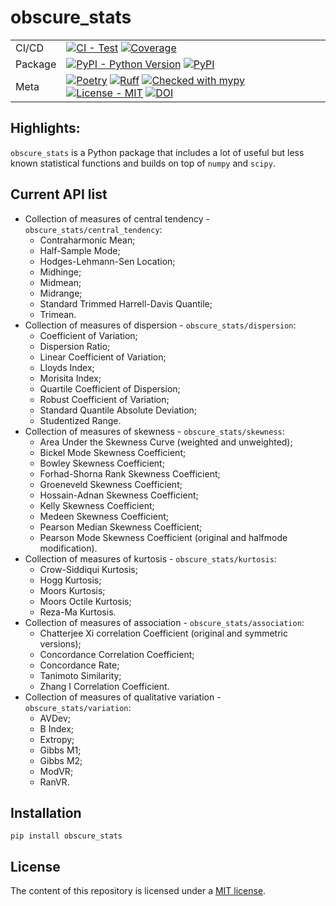 # obscure_stats

| | |
| --- | --- |
| CI/CD |[![CI - Test](https://github.com/glevv/obscure_stats/actions/workflows/package.yml/badge.svg)](https://github.com/glevv/obscure_stats/actions/workflows/package.yml) [![Coverage](https://codecov.io/github/glevv/obscure_stats/coverage.svg?branch=main)](https://codecov.io/gh/glevv/obscure_stats)
| Package | [![PyPI - Python Version](https://img.shields.io/pypi/pyversions/obscure_stats?logo=Python)](https://pypi.org/project/obscure_stats/) [![PyPI](https://img.shields.io/pypi/v/obscure_stats?logo=PyPI)](https://pypi.org/project/obscure_stats/) |
| Meta | [![Poetry](https://img.shields.io/endpoint?url=https://python-poetry.org/badge/v0.json)](https://python-poetry.org/) [![Ruff](https://img.shields.io/endpoint?url=https://raw.githubusercontent.com/astral-sh/ruff/main/assets/badge/v2.json)](https://github.com/astral-sh/ruff) [![Checked with mypy](https://www.mypy-lang.org/static/mypy_badge.svg)](https://mypy-lang.org/) [![License - MIT](https://img.shields.io/badge/license-MIT-9400d3.svg)](https://spdx.org/licenses/) [![DOI](https://zenodo.org/badge/DOI/10.5281/zenodo.10206934.svg)](https://doi.org/10.5281/zenodo.10206934)

## Highlights:

`obscure_stats` is a Python package that includes a lot of useful but less known statistical functions and builds on top of `numpy` and `scipy`.

## Current API list

- Collection of measures of central tendency - `obscure_stats/central_tendency`:
    * Contraharmonic Mean;
    * Half-Sample Mode;
    * Hodges-Lehmann-Sen Location;
    * Midhinge;
    * Midmean;
    * Midrange;
    * Standard Trimmed Harrell-Davis Quantile;
    * Trimean.
- Collection of measures of dispersion - `obscure_stats/dispersion`:
    * Coefficient of Variation;
    * Dispersion Ratio;
    * Linear Coefficient of Variation;
    * Lloyds Index;
    * Morisita Index;
    * Quartile Coefficient of Dispersion;
    * Robust Coefficient of Variation;
    * Standard Quantile Absolute Deviation;
    * Studentized Range.
- Collection of measures of skewness - `obscure_stats/skewness`:
    * Area Under the Skewness Curve (weighted and unweighted);
    * Bickel Mode Skewness Coefficient;
    * Bowley Skewness Coefficient;
    * Forhad-Shorna Rank Skewness Coefficient;
    * Groeneveld Skewness Coefficient;
    * Hossain-Adnan Skewness Coefficient;
    * Kelly Skewness Coefficient;
    * Medeen Skewness Coefficient;
    * Pearson Median Skewness Coefficient;
    * Pearson Mode Skewness Coefficient (original and halfmode modification).
- Collection of measures of kurtosis - `obscure_stats/kurtosis`:
    * Crow-Siddiqui Kurtosis;
    * Hogg Kurtosis;
    * Moors Kurtosis;
    * Moors Octile Kurtosis;
    * Reza-Ma Kurtosis.
- Collection of measures of association - `obscure_stats/association`:
    * Chatterjee Xi correlation Coefficient (original and symmetric versions);
    * Concordance Correlation Coefficient;
    * Concordance Rate;
    * Tanimoto Similarity;
    * Zhang I Correlation Coefficient.
- Collection of measures of qualitative variation - `obscure_stats/variation`:
    * AVDev;
    * B Index;
    * Extropy;
    * Gibbs M1;
    * Gibbs M2;
    * ModVR;
    * RanVR.

## Installation

`pip install obscure_stats`

## License

The content of this repository is licensed under a [MIT license](https://github.com/glevv/obscure_stats/blob/main/LICENSE).

